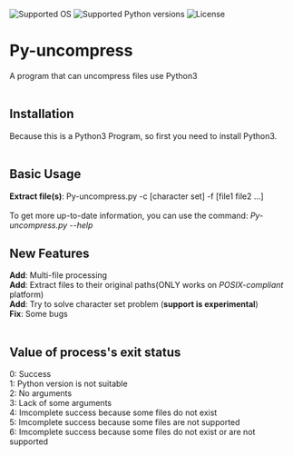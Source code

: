 ![Supported OS](https://img.shields.io/badge/Supported%20OS-All-blue.svg)
![Supported Python versions](https://img.shields.io/badge/Python-3.4-brightgreen.svg)
![License](https://img.shields.io/hexpm/l/plug.svg)
# Py-uncompress
A program that can uncompress files use Python3<br>
<br>

## Installation
Because this is a Python3 Program, so first you need to install Python3.<br>
<br>
## Basic Usage
**Extract file(s)**: Py-uncompress.py -c [character set] -f [file1 file2 ...]<br>
<br>
To get more up-to-date information, you can use the command: *Py-uncompress.py --help*
<br>
## New Features
**Add**: Multi-file processing<br>
**Add**: Extract files to their original paths(ONLY works on *POSIX-compliant* platform)<br>
**Add**: Try to solve character set problem (**support is experimental**)<br>
**Fix**: Some bugs<br>
<br>
## Value of process's exit status
0: Success<br>
1: Python version is not suitable<br>
2: No arguments<br>
3: Lack of some arguments<br>
4: Imcomplete success because some files do not exist<br>
5: Imcomplete success because some files are not supported<br>
6: Imcomplete success because some files do not exist or are not supported
